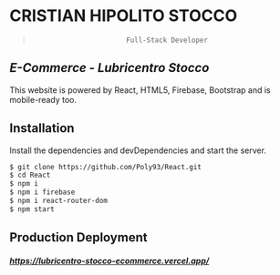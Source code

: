 # CRISTIAN HIPOLITO STOCCO
>                            Full-Stack Developer
## _E-Commerce - Lubricentro Stocco_

This website is powered by React, HTML5, Firebase, Bootstrap and is mobile-ready too.

## Installation

Install the dependencies and devDependencies and start the server.

```sh
$ git clone https://github.com/Poly93/React.git
$ cd React
$ npm i
$ npm i firebase
$ npm i react-router-dom
$ npm start
```


## Production Deployment

##### https://lubricentro-stocco-ecommerce.vercel.app/
